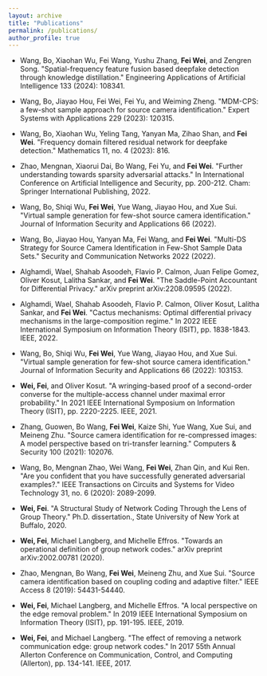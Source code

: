 ```yaml
---
layout: archive
title: "Publications"
permalink: /publications/
author_profile: true
---
```

* Wang, Bo, Xiaohan Wu, Fei Wang, Yushu Zhang, **Fei Wei**, and Zengren Song. "Spatial-frequency feature fusion based deepfake detection through knowledge distillation." Engineering Applications of Artificial Intelligence 133 (2024): 108341.

* Wang, Bo, Jiayao Hou, Fei Wei, Fei Yu, and Weiming Zheng. "MDM-CPS: a few-shot sample approach for source camera identification." Expert Systems with Applications 229 (2023): 120315.

* Wang, Bo, Xiaohan Wu, Yeling Tang, Yanyan Ma, Zihao Shan, and **Fei Wei**. "Frequency domain filtered residual network for deepfake detection." Mathematics 11, no. 4 (2023): 816.

* Zhao, Mengnan, Xiaorui Dai, Bo Wang, Fei Yu, and **Fei Wei**. "Further understanding towards sparsity adversarial attacks." In International Conference on Artificial Intelligence and Security, pp. 200-212. Cham: Springer International Publishing, 2022.

* Wang, Bo, Shiqi Wu, **Fei Wei**, Yue Wang, Jiayao Hou, and Xue Sui. "Virtual sample generation for few-shot source camera identification." Journal of Information Security and Applications 66 (2022).

* Wang, Bo, Jiayao Hou, Yanyan Ma, Fei Wang, and **Fei Wei**. "Multi-DS Strategy for Source Camera Identification in Few-Shot Sample Data Sets." Security and Communication Networks 2022 (2022). 

* Alghamdi, Wael, Shahab Asoodeh, Flavio P. Calmon, Juan Felipe Gomez, Oliver Kosut, Lalitha Sankar, and **Fei Wei**. "The Saddle-Point Accountant for Differential Privacy." arXiv preprint arXiv:2208.09595 (2022). 

* Alghamdi, Wael, Shahab Asoodeh, Flavio P. Calmon, Oliver Kosut, Lalitha Sankar, and **Fei Wei**. "Cactus mechanisms: Optimal differential privacy mechanisms in the large-composition regime." In 2022 IEEE International Symposium on Information Theory (ISIT), pp. 1838-1843. IEEE, 2022. 

* Wang, Bo, Shiqi Wu, **Fei Wei**, Yue Wang, Jiayao Hou, and Xue Sui. "Virtual sample generation for few-shot source camera identification." Journal of Information Security and Applications 66 (2022): 103153. 

* **Wei, Fei**, and Oliver Kosut. "A wringing-based proof of a second-order converse for the multiple-access channel under maximal error probability." In 2021 IEEE International Symposium on Information Theory (ISIT), pp. 2220-2225. IEEE, 2021. 

* Zhang, Guowen, Bo Wang, **Fei Wei**, Kaize Shi, Yue Wang, Xue Sui, and Meineng Zhu. "Source camera identification for re-compressed images: A model perspective based on tri-transfer learning." Computers & Security 100 (2021): 102076. 

* Wang, Bo, Mengnan Zhao, Wei Wang, **Fei Wei**, Zhan Qin, and Kui Ren. "Are you confident that you have successfully generated adversarial examples?." IEEE Transactions on Circuits and Systems for Video Technology 31, no. 6 (2020): 2089-2099. 

* **Wei, Fei**. "A Structural Study of Network Coding Through the Lens of Group Theory." Ph.D. dissertation., State University of New York at Buffalo, 2020. 

* **Wei, Fei**, Michael Langberg, and Michelle Effros. "Towards an operational definition of group network codes." arXiv preprint arXiv:2002.00781 (2020). 

* Zhao, Mengnan, Bo Wang, **Fei Wei**, Meineng Zhu, and Xue Sui. "Source camera identification based on coupling coding and adaptive filter." IEEE Access 8 (2019): 54431-54440. 

* **Wei, Fei**, Michael Langberg, and Michelle Effros. "A local perspective on the edge removal problem." In 2019 IEEE International Symposium on Information Theory (ISIT), pp. 191-195. IEEE, 2019. 

* **Wei, Fei**, and Michael Langberg. "The effect of removing a network communication edge: group network codes." In 2017 55th Annual Allerton Conference on Communication, Control, and Computing (Allerton), pp. 134-141. IEEE, 2017. 
